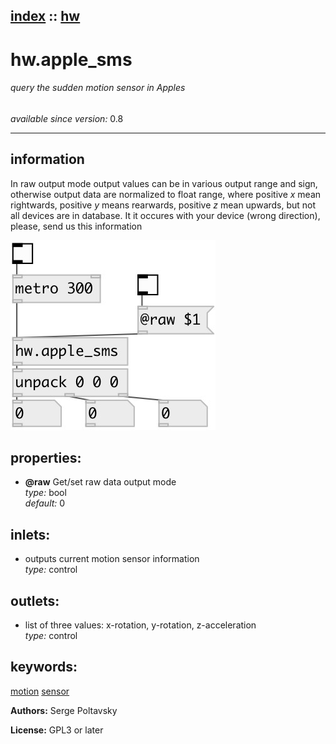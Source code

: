 [index](index.html) :: [hw](category_hw.html)
---

# hw.apple_sms

###### query the sudden motion sensor in Apples

*available since version:* 0.8

---


## information
In raw output mode output values can be in various output range and sign, otherwise output data are normalized to float range, where positive *x* mean rightwards, positive *y* means rearwards, positive *z* mean upwards, but not all devices are in database. It it occures with your device (wrong direction), please, send us this information


[![example](../examples/img/hw.apple_sms.jpg)](../examples/pd/hw.apple_sms.pd)







## properties:

* **@raw** 
Get/set raw data output mode<br>
_type:_ bool<br>
_default:_ 0<br>



## inlets:

* outputs current motion sensor information<br>
_type:_ control



## outlets:

* list of three values: x-rotation, y-rotation, z-acceleration<br>
_type:_ control



## keywords:

[motion](keywords/motion.html)
[sensor](keywords/sensor.html)






**Authors:** Serge Poltavsky




**License:** GPL3 or later





